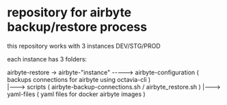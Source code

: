 # repository for airbyte backup/restore process

this repository works with 3 instances DEV/STG/PROD

each instance has 3 folders:

airbyte-restore -> airbyte-"instance" -----> airbyte-configuration ( backups connections for airbyte using octavia-cli ) \
                                       |---> scripts ( airbyte-backup-connections.sh / airbyte_restore.sh )
                                       |---> yaml-files ( yaml files for docker airbyte images )
                                     
                                     

